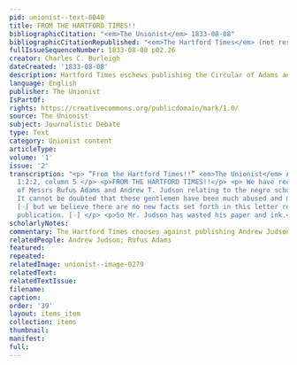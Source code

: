 ```yaml
---
pid: unionist--text-0040
title: FROM THE HARTFORD TIMES!!
bibliographicCitation: "<em>The Unionist</em> 1833-08-08"
bibliographicCitationRepublished: "<em>The Hartford Times</em> (not researched)"
fullIssueSequenceNumber: 1833-08-08 p02.26
creator: Charles C. Burleigh
dateCreated: '1833-08-08'
description: Hartford Times eschews publishing the Circular of Adams and Judson
language: English
publisher: The Unionist
IsPartOf: 
rights: https://creativecommons.org/publicdomain/mark/1.0/
source: The Unionist
subject: Journalistic Debate
type: Text
category: Unionist content
articleType: 
volume: '1'
issue: '2'
transcription: "<p> “From the Hartford Times!!” <em>The Unionist</em> August 8, 1833,
  1:2:2, column 5 </p> <p>FROM THE HARTFORD TIMES!!</p> <p> We have received the letter
  of Messrs Rufus Adams and Andrew T. Judson relating to the negro school at Canterbury.
  It cannot be doubted that these gentlemen have been much abused and misrepresented;
  [☞] but we believe there are no new facts set forth in this letter requiring its
  publication. [☞] </p> <p>So Mr. Judson has wasted his paper and ink.</p> "
scholarlyNotes: 
commentary: The Hartford Times chooses against publishing Andrew Judson's circular.
relatedPeople: Andrew Judson; Rufus Adams
featured: 
repeated: 
relatedImage: unionist--image-0279
relatedText: 
relatedTextIssue: 
filename: 
caption: 
order: '39'
layout: items_item
collection: items
thumbnail: 
manifest: 
full: 
---
```

